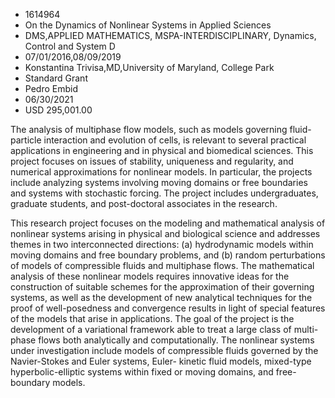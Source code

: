 
* 1614964
* On the Dynamics of Nonlinear Systems in Applied Sciences
* DMS,APPLIED MATHEMATICS, MSPA-INTERDISCIPLINARY, Dynamics, Control and System D
* 07/01/2016,08/09/2019
* Konstantina Trivisa,MD,University of Maryland, College Park
* Standard Grant
* Pedro Embid
* 06/30/2021
* USD 295,001.00

The analysis of multiphase flow models, such as models governing fluid-particle
interaction and evolution of cells, is relevant to several practical
applications in engineering and in physical and biomedical sciences. This
project focuses on issues of stability, uniqueness and regularity, and numerical
approximations for nonlinear models. In particular, the projects include
analyzing systems involving moving domains or free boundaries and systems with
stochastic forcing. The project includes undergraduates, graduate students, and
post-doctoral associates in the research.

This research project focuses on the modeling and mathematical analysis of
nonlinear systems arising in physical and biological science and addresses
themes in two interconnected directions: (a) hydrodynamic models within moving
domains and free boundary problems, and (b) random perturbations of models of
compressible fluids and multiphase flows. The mathematical analysis of these
nonlinear models requires innovative ideas for the construction of suitable
schemes for the approximation of their governing systems, as well as the
development of new analytical techniques for the proof of well-posedness and
convergence results in light of special features of the models that arise in
applications. The goal of the project is the development of a variational
framework able to treat a large class of multi-phase flows both analytically and
computationally. The nonlinear systems under investigation include models of
compressible fluids governed by the Navier-Stokes and Euler systems, Euler-
kinetic fluid models, mixed-type hyperbolic-elliptic systems within fixed or
moving domains, and free-boundary models.
